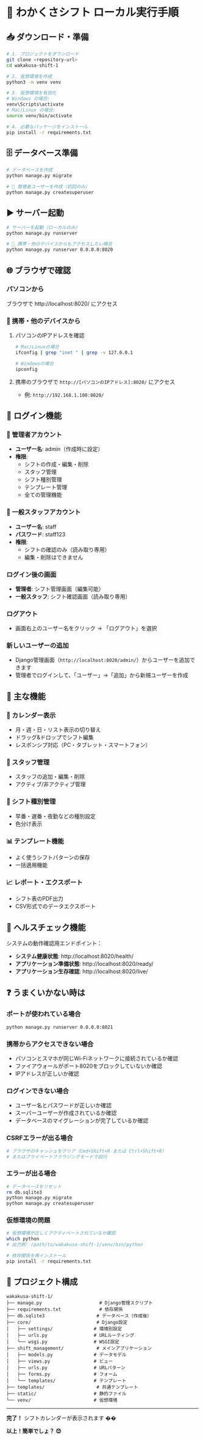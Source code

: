 # 🚀 わかくさシフト ローカル実行手順

## 📥 ダウンロード・準備

```bash
# 1. プロジェクトをダウンロード
git clone <repository-url>
cd wakakusa-shift-1

# 2. 仮想環境を作成
python3 -m venv venv

# 3. 仮想環境を有効化
# Windows の場合:
venv\Scripts\activate
# Mac/Linux の場合:
source venv/bin/activate

# 4. 必要なパッケージをインストール
pip install -r requirements.txt
```

## 🗄️ データベース準備

```bash
# データベースを作成
python manage.py migrate

# 🔐 管理者ユーザーを作成（初回のみ）
python manage.py createsuperuser
```

## ▶️ サーバー起動

```bash
# サーバーを起動（ローカルのみ）
python manage.py runserver

# 📱 携帯・他のデバイスからもアクセスしたい場合
python manage.py runserver 0.0.0.0:8020
```

## 🌐 ブラウザで確認

### パソコンから
ブラウザで http://localhost:8020/ にアクセス

### 📱 携帯・他のデバイスから
1. パソコンのIPアドレスを確認
   ```bash
   # Mac/Linuxの場合
   ifconfig | grep "inet " | grep -v 127.0.0.1
   
   # Windowsの場合
   ipconfig
   ```

2. 携帯のブラウザで `http://[パソコンのIPアドレス]:8020/` にアクセス
   - 例: `http://192.168.1.100:8020/`

## 🔐 ログイン機能

### 👑 管理者アカウント
- **ユーザー名**: admin（作成時に設定）
- **権限**: 
  - シフトの作成・編集・削除
  - スタッフ管理
  - シフト種別管理
  - テンプレート管理
  - 全ての管理機能

### 👥 一般スタッフアカウント
- **ユーザー名**: staff
- **パスワード**: staff123
- **権限**: 
  - シフトの確認のみ（読み取り専用）
  - 編集・削除はできません

### ログイン後の画面
- **管理者**: シフト管理画面（編集可能）
- **一般スタッフ**: シフト確認画面（読み取り専用）

### ログアウト
- 画面右上のユーザー名をクリック → 「ログアウト」を選択

### 新しいユーザーの追加
- Django管理画面（`http://localhost:8020/admin/`）からユーザーを追加できます
- 管理者でログインして、「ユーザー」→「追加」から新規ユーザーを作成

## 🎯 主な機能

### 📅 カレンダー表示
- 月・週・日・リスト表示の切り替え
- ドラッグ&ドロップでシフト編集
- レスポンシブ対応（PC・タブレット・スマートフォン）

### 👥 スタッフ管理
- スタッフの追加・編集・削除
- アクティブ/非アクティブ管理

### 🔄 シフト種別管理
- 早番・遅番・夜勤などの種別設定
- 色分け表示

### 📊 テンプレート機能
- よく使うシフトパターンの保存
- 一括適用機能

### 📈 レポート・エクスポート
- シフト表のPDF出力
- CSV形式でのデータエクスポート

## 🔧 ヘルスチェック機能

システムの動作確認用エンドポイント：
- **システム健康状態**: http://localhost:8020/health/
- **アプリケーション準備状態**: http://localhost:8020/ready/
- **アプリケーション生存確認**: http://localhost:8020/live/

## ❓ うまくいかない時は

### ポートが使われている場合
```bash
python manage.py runserver 0.0.0.0:8021
```

### 携帯からアクセスできない場合
- パソコンとスマホが同じWi-Fiネットワークに接続されているか確認
- ファイアウォールがポート8020をブロックしていないか確認
- IPアドレスが正しいか確認

### ログインできない場合
- ユーザー名とパスワードが正しいか確認
- スーパーユーザーが作成されているか確認
- データベースのマイグレーションが完了しているか確認

### CSRFエラーが出る場合
```bash
# ブラウザのキャッシュをクリア（Cmd+Shift+R または Ctrl+Shift+R）
# またはプライベートブラウジングモードで試行
```

### エラーが出る場合
```bash
# データベースをリセット
rm db.sqlite3
python manage.py migrate
python manage.py createsuperuser
```

### 仮想環境の問題
```bash
# 仮想環境が正しくアクティベートされているか確認
which python
# 出力例: /path/to/wakakusa-shift-1/venv/bin/python

# 依存関係を再インストール
pip install -r requirements.txt
```

## 📁 プロジェクト構成

```
wakakusa-shift-1/
├── manage.py                     # Django管理スクリプト
├── requirements.txt              # 依存関係
├── db.sqlite3                   # データベース（作成後）
├── core/                        # Django設定
│   ├── settings/               # 環境別設定
│   ├── urls.py                 # URLルーティング
│   └── wsgi.py                 # WSGI設定
├── shift_management/            # メインアプリケーション
│   ├── models.py               # データモデル
│   ├── views.py                # ビュー
│   ├── urls.py                 # URLパターン
│   ├── forms.py                # フォーム
│   └── templates/              # テンプレート
├── templates/                   # 共通テンプレート
├── static/                     # 静的ファイル
└── venv/                       # 仮想環境
```

---

**完了！** シフトカレンダーが表示されます ��

**以上！簡単でしょ？ 😊**
